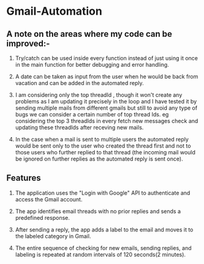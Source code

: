 # Gmail-Automation

## A note on the areas where my code can be improved:-

1. Try/catch can be used inside every function instead of just using it once in the main function for better debugging and error handling.

2. A date can be taken as input from the user when he would be back from vacation and can be added in the automated reply.

3. I am considering only the top threadId , though it won't create any problems as I am updating it precisely in the loop and I have tested it by sending multiple mails from different gmails but still to avoid any type of bugs we can consider a certain number of top thread Ids. eg considering the top 3 threadIds in every fetch new messages check and updating these threadIds after receving new mails.

4. In the case when a mail is sent to multiple users the automated reply would be sent only to the user who created the thread first and not to those users who further replied to that thread (the incoming mail would be ignored on further replies as the automated reply is sent once). 

## Features

1. The application uses the "Login with Google" API to authenticate and access the Gmail account.

2. The app identifies email threads with no prior replies and sends a predefined response.

3. After sending a reply, the app adds a label to the email and moves it to the labeled category in Gmail.

4. The entire sequence of checking for new emails, sending replies, and labeling is repeated at random intervals of 120 seconds(2 minutes).
